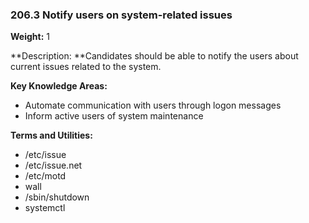### **206.3 Notify users on system-related issues**

**Weight:** 1

**Description: **Candidates should be able to notify the users about current issues related to the system.

**Key Knowledge Areas:**

* ​Automate communication with users through logon messages
* Inform active users of system maintenance

**Terms and Utilities:**

* /etc/issue
* /etc/issue.net
* /etc/motd
* wall
* /sbin/shutdown
* systemctl



